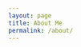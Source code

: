 ```yaml
---
layout: page
title: About Me
permalink: /about/
---
```


<!-- this is actually the About me page-->

